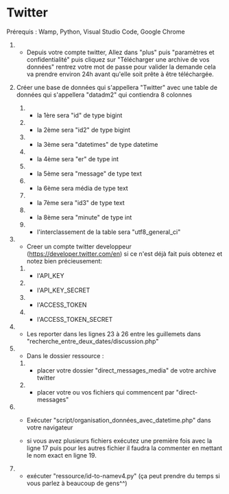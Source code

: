 # Twitter
Prérequis : Wamp, Python, Visual Studio Code, Google Chrome
 
1. - Depuis votre compte twitter, Allez dans "plus" puis "paramètres et confidentialité" puis cliquez sur  "Télécharger une archive de vos données" rentrez 
votre mot de passe pour valider la demande cela va prendre environ 24h avant qu'elle soit prête à être téléchargée.

2. Créer une base de données qui s'appellera "Twitter" avec une table de données qui s'appellera "datadm2" qui contiendra 8 colonnes

	1. - la  1ère   sera  "id" de type   bigint 
	2. - la  2ème sera  "id2" de type bigint
	3. - la  3ème sera "datetimes" de type datetime
	4. - la 4ème sera "er" de type  int
	5. - la 5ème sera "message" de type  text
	6. - la 6ème sera média de type text
	7. - la 7ème sera  "id3" de type text
	8. - la 8ème sera "minute" de type  int
	9. - l'interclassement de la table  sera  "utf8_general_ci"

3. - Creer un compte twitter developpeur (https://developer.twitter.com/en)  si ce n'est déjà fait puis obtenez et notez bien précieusement: 
	1. - l'API_KEY 
	2. - l'API_KEY_SECRET
	3. - l'ACCESS_TOKEN
	4. - l'ACCESS_TOKEN_SECRET
  
4. - Les reporter dans les lignes 23 à 26 entre les guillemets dans  "recherche_entre_deux_dates/discussion.php"

5. - Dans le dossier ressource :
	1. - placer votre dossier "direct_messages_media" de votre archive twitter
	2. - placer votre ou vos fichiers qui commencent par "direct-messages"
    
6. - Exécuter "script/organisation_données_avec_datetime.php" dans votre navigateur 

	- si vous avez plusieurs fichiers  exécutez une première fois avec la ligne 17  puis pour les autres fichier  il faudra la commenter en mettant le nom exact en 	ligne 19.
	
7. - exécuter "ressource/id-to-namev4.py" (ça peut prendre du temps si vous parlez à beaucoup de gens^^)


